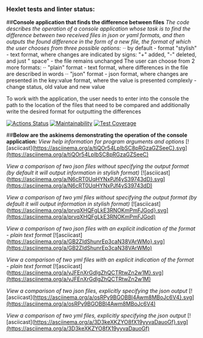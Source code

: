 ### Hexlet tests and linter status:

##**Console application that finds the difference between files**
_The code describes the operation of a console application whose task is to find the difference between two received
files in json or yaml formats, and then outputs the found difference in the form of a new file, the format of which the
user chooses from three possible options:_
⋅⋅ by default - format "stylish" - text format, where changes are indicated by signs: "+" added, "-" deleted, and just "
space" - the file remains unchanged
The user can choose from 2 more formats:
⋅⋅ "plain" format - text format, where differences in the file are described in words
⋅⋅ "json" format - json format, where changes are presented in the key:value format, where the value is presented
complexly - change status, old value and new value

To work with the application, the user needs to enter into the console the path to the location of the files that need
to be compared and additionally write the desired format for outputting the differences

[![Actions Status](https://github.com/DariaKarpova3108/java-project-71/actions/workflows/hexlet-check.yml/badge.svg)](https://github.com/DariaKarpova3108/java-project-71/actions)
[![Maintainability](https://api.codeclimate.com/v1/badges/bfd279cd76e94335bf76/maintainability)](https://codeclimate.com/github/DariaKarpova3108/java-project-71/maintainability)
[![Test Coverage](https://api.codeclimate.com/v1/badges/bfd279cd76e94335bf76/test_coverage)](https://codeclimate.com/github/DariaKarpova3108/java-project-71/test_coverage)

##**Below are the askinems demonstrating the operation of the console application:**
_View help information for program arguments and options_
[![asciicast](https://asciinema.org/a/tiQOr54LpIbSC8pRGzaGZSeeC}.svg](https://asciinema.org/a/tiQOr54LpIbSC8pRGzaGZSeeC)

_View a comparison of two json files without specifying the output format (by default it will output information in stylish format)_
[![asciicast](https://asciinema.org/a/N6cRT0UqHYNxPJf4yS39743dD}.svg](https://asciinema.org/a/N6cRT0UqHYNxPJf4yS39743dD)

_View a comparison of two yml files without specifying the output format (by default it will output information in stylish format)_
[![asciicast](https://asciinema.org/a/prvqXHQFgLkE3RNOKmPmFJGod}.svg](https://asciinema.org/a/prvqXHQFgLkE3RNOKmPmFJGod)

_View a comparison of two json files with an explicit indication of the format - plain text format_
[![asciicast](https://asciinema.org/a/GB2ZIdShunrEp3caN38VArWMo}.svg](https://asciinema.org/a/GB2ZIdShunrEp3caN38VArWMo)

_View a comparison of two yml files with an explicit indication of the format - plain text format_
[![asciicast](https://asciinema.org/a/vJFEnXrGdlgZhQCTRtwZn2w1M}.svg](https://asciinema.org/a/vJFEnXrGdlgZhQCTRtwZn2w1M)

_View a comparison of two json files, explicitly specifying the json output_
[![asciicast](https://asciinema.org/a/osRPy9BGOBBl4Awm8MBoJc6V4}.svg](https://asciinema.org/a/osRPy9BGOBBl4Awm8MBoJc6V4)

_View a comparison of two yml files, explicitly specifying the json output_
[![asciicast](https://asciinema.org/a/3D3keXKZYO8fX19yyvaDauoGf}.svg](https://asciinema.org/a/3D3keXKZYO8fX19yyvaDauoGf)